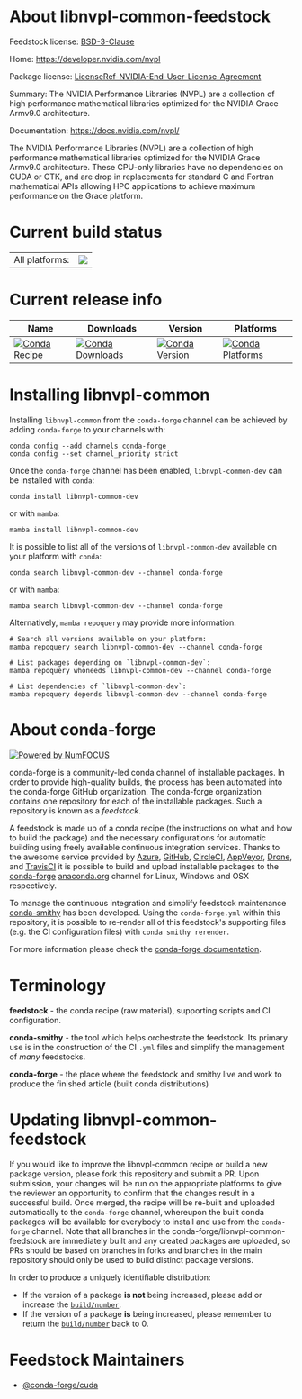 About libnvpl-common-feedstock
==============================

Feedstock license: [BSD-3-Clause](https://github.com/conda-forge/libnvpl-common-feedstock/blob/main/LICENSE.txt)

Home: https://developer.nvidia.com/nvpl

Package license: [LicenseRef-NVIDIA-End-User-License-Agreement](https://docs.nvidia.com/nvpl/license.html)

Summary: The NVIDIA Performance Libraries (NVPL) are a collection of high performance mathematical libraries optimized for the NVIDIA Grace Armv9.0 architecture.

Documentation: https://docs.nvidia.com/nvpl/

The NVIDIA Performance Libraries (NVPL) are a collection of high performance mathematical libraries optimized for the NVIDIA Grace Armv9.0 architecture.
These CPU-only libraries have no dependencies on CUDA or CTK, and are drop in replacements for standard C and Fortran mathematical APIs allowing HPC applications to achieve maximum performance on the Grace platform.

Current build status
====================


<table><tr><td>All platforms:</td>
    <td>
      <a href="https://dev.azure.com/conda-forge/feedstock-builds/_build/latest?definitionId=23603&branchName=main">
        <img src="https://dev.azure.com/conda-forge/feedstock-builds/_apis/build/status/libnvpl-common-feedstock?branchName=main">
      </a>
    </td>
  </tr>
</table>

Current release info
====================

| Name | Downloads | Version | Platforms |
| --- | --- | --- | --- |
| [![Conda Recipe](https://img.shields.io/badge/recipe-libnvpl--common--dev-green.svg)](https://anaconda.org/conda-forge/libnvpl-common-dev) | [![Conda Downloads](https://img.shields.io/conda/dn/conda-forge/libnvpl-common-dev.svg)](https://anaconda.org/conda-forge/libnvpl-common-dev) | [![Conda Version](https://img.shields.io/conda/vn/conda-forge/libnvpl-common-dev.svg)](https://anaconda.org/conda-forge/libnvpl-common-dev) | [![Conda Platforms](https://img.shields.io/conda/pn/conda-forge/libnvpl-common-dev.svg)](https://anaconda.org/conda-forge/libnvpl-common-dev) |

Installing libnvpl-common
=========================

Installing `libnvpl-common` from the `conda-forge` channel can be achieved by adding `conda-forge` to your channels with:

```
conda config --add channels conda-forge
conda config --set channel_priority strict
```

Once the `conda-forge` channel has been enabled, `libnvpl-common-dev` can be installed with `conda`:

```
conda install libnvpl-common-dev
```

or with `mamba`:

```
mamba install libnvpl-common-dev
```

It is possible to list all of the versions of `libnvpl-common-dev` available on your platform with `conda`:

```
conda search libnvpl-common-dev --channel conda-forge
```

or with `mamba`:

```
mamba search libnvpl-common-dev --channel conda-forge
```

Alternatively, `mamba repoquery` may provide more information:

```
# Search all versions available on your platform:
mamba repoquery search libnvpl-common-dev --channel conda-forge

# List packages depending on `libnvpl-common-dev`:
mamba repoquery whoneeds libnvpl-common-dev --channel conda-forge

# List dependencies of `libnvpl-common-dev`:
mamba repoquery depends libnvpl-common-dev --channel conda-forge
```


About conda-forge
=================

[![Powered by
NumFOCUS](https://img.shields.io/badge/powered%20by-NumFOCUS-orange.svg?style=flat&colorA=E1523D&colorB=007D8A)](https://numfocus.org)

conda-forge is a community-led conda channel of installable packages.
In order to provide high-quality builds, the process has been automated into the
conda-forge GitHub organization. The conda-forge organization contains one repository
for each of the installable packages. Such a repository is known as a *feedstock*.

A feedstock is made up of a conda recipe (the instructions on what and how to build
the package) and the necessary configurations for automatic building using freely
available continuous integration services. Thanks to the awesome service provided by
[Azure](https://azure.microsoft.com/en-us/services/devops/), [GitHub](https://github.com/),
[CircleCI](https://circleci.com/), [AppVeyor](https://www.appveyor.com/),
[Drone](https://cloud.drone.io/welcome), and [TravisCI](https://travis-ci.com/)
it is possible to build and upload installable packages to the
[conda-forge](https://anaconda.org/conda-forge) [anaconda.org](https://anaconda.org/)
channel for Linux, Windows and OSX respectively.

To manage the continuous integration and simplify feedstock maintenance
[conda-smithy](https://github.com/conda-forge/conda-smithy) has been developed.
Using the ``conda-forge.yml`` within this repository, it is possible to re-render all of
this feedstock's supporting files (e.g. the CI configuration files) with ``conda smithy rerender``.

For more information please check the [conda-forge documentation](https://conda-forge.org/docs/).

Terminology
===========

**feedstock** - the conda recipe (raw material), supporting scripts and CI configuration.

**conda-smithy** - the tool which helps orchestrate the feedstock.
                   Its primary use is in the construction of the CI ``.yml`` files
                   and simplify the management of *many* feedstocks.

**conda-forge** - the place where the feedstock and smithy live and work to
                  produce the finished article (built conda distributions)


Updating libnvpl-common-feedstock
=================================

If you would like to improve the libnvpl-common recipe or build a new
package version, please fork this repository and submit a PR. Upon submission,
your changes will be run on the appropriate platforms to give the reviewer an
opportunity to confirm that the changes result in a successful build. Once
merged, the recipe will be re-built and uploaded automatically to the
`conda-forge` channel, whereupon the built conda packages will be available for
everybody to install and use from the `conda-forge` channel.
Note that all branches in the conda-forge/libnvpl-common-feedstock are
immediately built and any created packages are uploaded, so PRs should be based
on branches in forks and branches in the main repository should only be used to
build distinct package versions.

In order to produce a uniquely identifiable distribution:
 * If the version of a package **is not** being increased, please add or increase
   the [``build/number``](https://docs.conda.io/projects/conda-build/en/latest/resources/define-metadata.html#build-number-and-string).
 * If the version of a package **is** being increased, please remember to return
   the [``build/number``](https://docs.conda.io/projects/conda-build/en/latest/resources/define-metadata.html#build-number-and-string)
   back to 0.

Feedstock Maintainers
=====================

* [@conda-forge/cuda](https://github.com/orgs/conda-forge/teams/cuda/)

